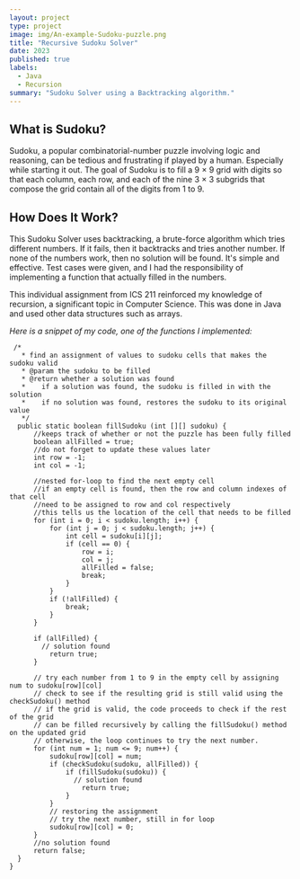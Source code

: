 ```yaml
---
layout: project
type: project
image: img/An-example-Sudoku-puzzle.png
title: "Recursive Sudoku Solver"
date: 2023
published: true
labels:
  - Java
  - Recursion
summary: "Sudoku Solver using a Backtracking algorithm."
---
```


## What is Sudoku?
Sudoku, a popular combinatorial-number puzzle involving logic and reasoning, can be tedious and frustrating if played by a human. Especially while starting it out. The goal of Sudoku is to fill a 9 × 9 grid with digits so that each column, each row, and each of the nine 3 × 3 subgrids that compose the grid contain all of the digits from 1 to 9.

## How Does It Work?
This Sudoku Solver uses backtracking, a brute-force algorithm which tries different numbers. If it fails, then it backtracks and tries another number. If none of the numbers work, then no solution will be found. It's simple and effective. Test cases were given, and I had the responsibility of implementing a function that actually filled in the numbers.

This individual assignment from ICS 211 reinforced my knowledge of recursion, a significant topic in Computer Science. This was done in Java and used other data structures such as arrays.

_Here is a snippet of my code, one of the functions I implemented:_
```
 /*
   * find an assignment of values to sudoku cells that makes the sudoku valid
   * @param the sudoku to be filled
   * @return whether a solution was found 
   *    if a solution was found, the sudoku is filled in with the solution
   *    if no solution was found, restores the sudoku to its original value
   */
  public static boolean fillSudoku (int [][] sudoku) {
      //keeps track of whether or not the puzzle has been fully filled
      boolean allFilled = true;
      //do not forget to update these values later
      int row = -1;
      int col = -1;

      //nested for-loop to find the next empty cell
      //if an empty cell is found, then the row and column indexes of that cell
      //need to be assigned to row and col respectively
      //this tells us the location of the cell that needs to be filled
      for (int i = 0; i < sudoku.length; i++) {
          for (int j = 0; j < sudoku.length; j++) {
              int cell = sudoku[i][j];
              if (cell == 0) {
                  row = i;
                  col = j;
                  allFilled = false;
                  break;
              }
          }
          if (!allFilled) {
              break;
          }
      }

      if (allFilled) {
    	// solution found
          return true; 
      }

      // try each number from 1 to 9 in the empty cell by assigning num to sudoku[row][col]
      // check to see if the resulting grid is still valid using the checkSudoku() method
      // if the grid is valid, the code proceeds to check if the rest of the grid
      // can be filled recursively by calling the fillSudoku() method on the updated grid
      // otherwise, the loop continues to try the next number.
      for (int num = 1; num <= 9; num++) {
          sudoku[row][col] = num;
          if (checkSudoku(sudoku, allFilled)) {
              if (fillSudoku(sudoku)) {
            	// solution found
                  return true; 
              }
          }
          // restoring the assignment
          // try the next number, still in for loop
          sudoku[row][col] = 0; 
      }
      //no solution found
      return false; 
  }
}

```

